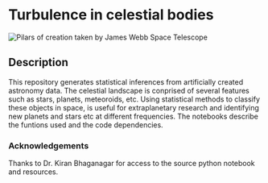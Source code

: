 # Turbulence in celestial bodies

![Pilars of creation taken by James Webb Space Telescope](https://raw.githubusercontent.com/jcbw/turbulence_in_celestial_bodies/main/img/pilars.webp)

## Description

This repository generates statistical inferences from artificially created astronomy data. The celestial landscape is conprised of several features such as stars, planets, meteoroids, etc. Using statistical methods to classify these objects in space, is useful for extraplanetary research and identifying new planets and stars etc at different frequencies. The notebooks describe the funtions used and the code dependencies.

### Acknowledgements
Thanks to Dr. Kiran Bhaganagar for access to the source python notebook and resources.
